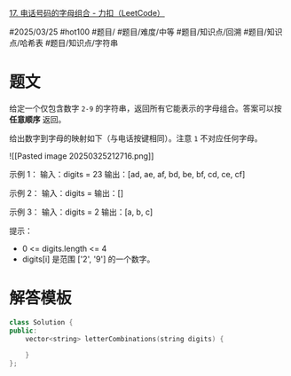 [17. 电话号码的字母组合 - 力扣（LeetCode）](https://leetcode.cn/problems/letter-combinations-of-a-phone-number/description/?envType=study-plan-v2&envId=top-100-liked)

#2025/03/25 #hot100 #题目/ #题目/难度/中等 #题目/知识点/回溯 #题目/知识点/哈希表 #题目/知识点/字符串

# 题文

给定一个仅包含数字 `2-9` 的字符串，返回所有它能表示的字母组合。答案可以按 **任意顺序** 返回。

给出数字到字母的映射如下（与电话按键相同）。注意 `1` 不对应任何字母。

![[Pasted image 20250325212716.png]]

示例 1：
输入：digits = 23
输出：[ad, ae, af, bd, be, bf, cd, ce, cf]

示例 2：
输入：digits = 
输出：[]

示例 3：
输入：digits = 2
输出：[a, b, c]

提示：
- 0 <= digits.length <= 4
- digits[i] 是范围 ['2', '9'] 的一个数字。

# 解答模板

```cpp
class Solution {
public:
    vector<string> letterCombinations(string digits) {
            
    }
};
```
